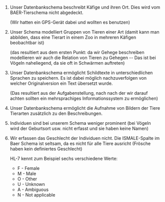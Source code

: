 1. Unser Datenbankschema beschreibt Käfige und ihren Ort.  Dies wird vom 
   BAER-Tierschema nicht abgedeckt.

   (Wir hatten ein GPS-Gerät dabei und wollten es benutzen)


2. Unser Schema modelliert Gruppen von Tieren einer Art (damit kann man 
   abbilden, dass eine Tierart in einem Zoo in mehreren Käfigen beobachtbar ist)

   (das resultiert aus dem ersten Punkt: da wir Gehege beschreiben 
   modellieren wir auch die Relation von Tieren zu Gehegen -- Das ist bei Vögeln
   naheliegend, da sie oft in Schwärmen auftreten)


3. Unser Datenbankschema ermöglicht Schildtexte in unterschiedlichen 
   Sprachen zu speichern.  Es ist dabei möglich nachzuverfolgen von 
   welcher Originalversion ein Text übersetzt wurde.

   (Das resultiert aus der Aufgabenstellung, nach nach der wir darauf achten
   sollten ein mehrsprachiges Informationssystem zu ermöglichen)

  
4. Unser Datenbankschema ermöglicht die Aufnahme von Bildern der Tiere 
   Tierarten zusätzlich zu den Beschreibungen.


5. Individuen sind bei unserem Schema weniger prominent (bei Vögeln wird der 
   Geburtsort usw. nicht erfasst und sie haben keine Namen)
   

6. Wir erfassen das Geschlecht der Individuen nicht.  Die ISMALE-Spalte im Baer Schema
   ist seltsam, da es nicht für alle Tiere ausricht (Frösche haben kein definiertes Geschlecht)
   
   HL-7 kennt zum Beispiel sechs verschiedene Werte:
   
     * F - Female
     * M - Male
     * O - Other
     * U - Unknown
     * A - Ambiguous
     * N - Not applicable